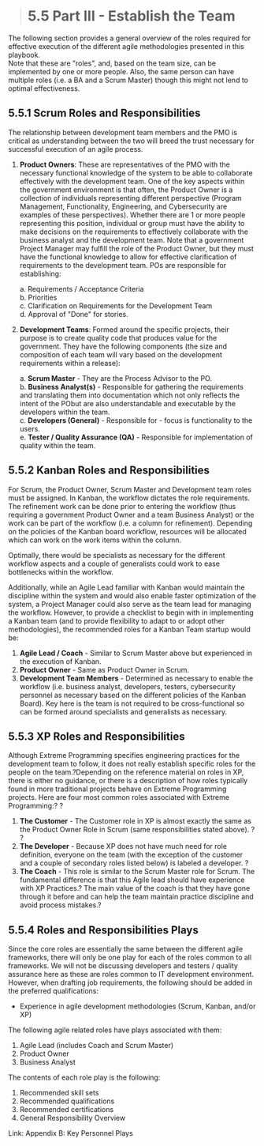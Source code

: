 > # **5.5** Part III - Establish the Team

The following section provides a general overview of the roles required for effective execution of the different agile methodologies presented in this playbook.  
Note that these are "roles", and, based on the team size, can be implemented by one or more people. Also, the same person can have multiple roles (i.e. a BA and a Scrum Master) though this might not lend to optimal effectiveness.

## 5.5.1 Scrum Roles and Responsibilities

The relationship between development team members and the PMO is critical as understanding between the two will breed the trust necessary for successful execution of
an agile process.

1.  **Product Owners**: These are representatives of the PMO with the necessary functional knowledge of the system to be able to collaborate effectively with the development team. One of the key aspects within the government environment is that often, the Product Owner is a collection of individuals representing different perspective (Program Management, Functionality, Engineering, and Cybersecurity are examples of these perspectives). Whether there are 1 or more people representing this position, individual or group must have the ability to make decisions on the requirements to effectively collaborate with the business analyst and the development team. Note that a government Project Manager may fulfill the role of the Product Owner, but they must have the functional knowledge to allow for effective clarification of requirements to the development team. POs are responsible for establishing:

    a.	Requirements / Acceptance Criteria<br/>
    b.	Priorities<br/>
    c.	Clarification on Requirements for the Development Team<br/>
    d.	Approval of "Done" for stories.

2.  **Development Teams**: Formed around the specific projects, their purpose is to create quality code that produces value for the government. They have the following components (the size and composition of each team will vary based on the development requirements within a release):

    a. **Scrum Master** - They are the Process Advisor to the PO.<br/>
    b. **Business Analyst(s)** - Responsible for gathering the requirements and translating them into documentation which not only reflects the intent of the PObut are also understandable and executable by the developers within the team.<br/>
    c. **Developers (General)** - Responsible for - focus is functionality to the users.<br/>
    e. **Tester / Quality Assurance (QA)** - Responsible for implementation of quality within the team.

## 5.5.2 Kanban Roles and Responsibilities

For Scrum, the Product Owner, Scrum Master and Development team roles must be assigned. In Kanban, the workflow dictates the role requirements. The refinement work can be done prior to entering the workflow (thus requiring a government Product Owner and a team Business Analyst) or the work can be part of the workflow (i.e. a column for refinement). Depending on the policies of the Kanban board workflow, resources will be allocated which can work on the work items within the column. 

Optimally, there would be specialists as necessary for the different workflow aspects and a couple of generalists could work to ease bottlenecks within the workflow.

Additionally, while an Agile Lead familiar with Kanban would maintain the discipline within the system and would also enable faster optimization of the system, a Project Manager could also serve as the team lead for managing the workflow. However, to provide a checklist to begin with in implementing a Kanban team (and to provide flexibility to adapt to or adopt other methodologies), the recommended roles for a Kanban Team startup would be:

1. **Agile Lead / Coach** - Similar to Scrum Master above but experienced in the execution of Kanban.
2. **Product Owner** - Same as Product Owner in Scrum.
3. **Development Team Members** - Determined as necessary to enable the workflow (i.e. business analyst, developers, testers, cybersecurity personnel as
   necessary based on the different policies of the Kanban Board). Key here is the team is not required to be cross-functional so can be formed around specialists and
   generalists as necessary.

## 5.5.3 XP Roles and Responsibilities

Although Extreme Programming specifies engineering practices for the development team to follow, it does not really establish specific roles for the people on the
team.?Depending on the reference material on roles in XP, there is either no guidance, or there is a description of how roles typically found in more traditional
projects behave on Extreme Programming projects. Here are four most common roles associated with Extreme Programming:? ?

1. **The Customer** - The Customer role in XP is almost exactly the same as the Product Owner Role in Scrum (same responsibilities stated above). ? ?
2. **The Developer** - Because XP does not have much need for role definition, everyone on the team (with the exception of the customer and a couple of secondary
   roles listed below) is labeled a developer. ?
3. **The Coach** - This role is similar to the Scrum Master role for Scrum. The fundamental difference is that this Agile lead should have experience with XP Practices.? The main value of the coach is that they have gone through it before and can help the team maintain practice discipline and avoid process mistakes.?

## 5.5.4 Roles and Responsibilities Plays

Since the core roles are essentially the same between the different agile frameworks, there will only be one play for each of the roles common to all frameworks. We will not be discussing developers and testers / quality assurance here as these are roles common to IT development environment. However, when drafting job requirements, the following should be added in the preferred qualifications:

- Experience in agile development methodologies (Scrum, Kanban, and/or XP)

The following agile related roles have plays associated with them:

1. Agile Lead (includes Coach and Scrum Master)
2. Product Owner
3. Business Analyst

The contents of each role play is the following:

1. Recommended skill sets
2. Recommended qualifications
3. Recommended certifications
4. General Responsibility Overview

Link: Appendix B: Key Personnel Plays
